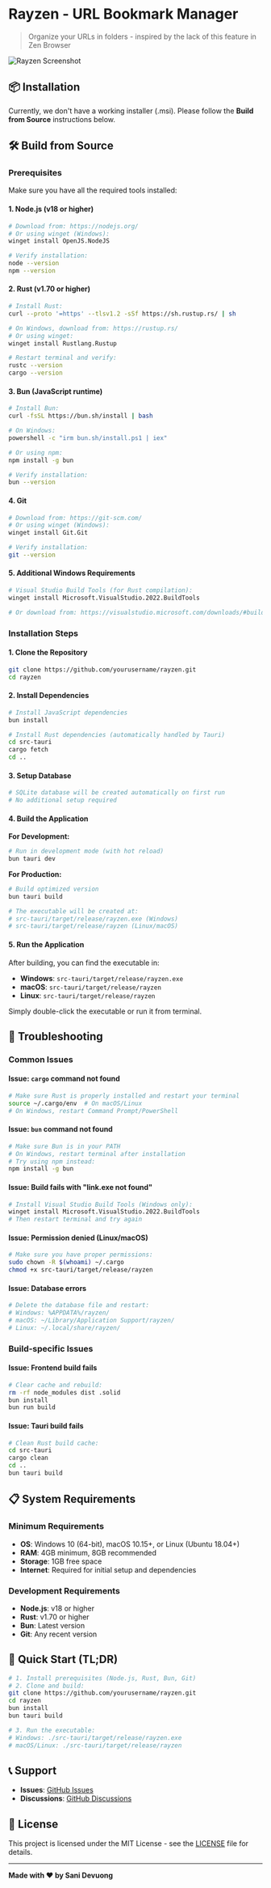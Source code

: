 # Rayzen - URL Bookmark Manager

> Organize your URLs in folders - inspired by the lack of this feature in Zen Browser

![Rayzen Screenshot](./screenshot.png)

## 📦 Installation

Currently, we don't have a working installer (.msi). Please follow the **Build from Source** instructions below.

## 🛠 Build from Source

### Prerequisites

Make sure you have all the required tools installed:

#### 1. **Node.js** (v18 or higher)
```bash
# Download from: https://nodejs.org/
# Or using winget (Windows):
winget install OpenJS.NodeJS

# Verify installation:
node --version
npm --version
```

#### 2. **Rust** (v1.70 or higher)
```bash
# Install Rust:
curl --proto '=https' --tlsv1.2 -sSf https://sh.rustup.rs/ | sh

# On Windows, download from: https://rustup.rs/
# Or using winget:
winget install Rustlang.Rustup

# Restart terminal and verify:
rustc --version
cargo --version
```

#### 3. **Bun** (JavaScript runtime)
```bash
# Install Bun:
curl -fsSL https://bun.sh/install | bash

# On Windows:
powershell -c "irm bun.sh/install.ps1 | iex"

# Or using npm:
npm install -g bun

# Verify installation:
bun --version
```

#### 4. **Git**
```bash
# Download from: https://git-scm.com/
# Or using winget (Windows):
winget install Git.Git

# Verify installation:
git --version
```

#### 5. **Additional Windows Requirements**
```bash
# Visual Studio Build Tools (for Rust compilation):
winget install Microsoft.VisualStudio.2022.BuildTools

# Or download from: https://visualstudio.microsoft.com/downloads/#build-tools-for-visual-studio-2022
```

### Installation Steps

#### 1. **Clone the Repository**
```bash
git clone https://github.com/yourusername/rayzen.git
cd rayzen
```

#### 2. **Install Dependencies**
```bash
# Install JavaScript dependencies
bun install

# Install Rust dependencies (automatically handled by Tauri)
cd src-tauri
cargo fetch
cd ..
```

#### 3. **Setup Database**
```bash
# SQLite database will be created automatically on first run
# No additional setup required
```

#### 4. **Build the Application**

**For Development:**
```bash
# Run in development mode (with hot reload)
bun tauri dev
```

**For Production:**
```bash
# Build optimized version
bun tauri build

# The executable will be created at:
# src-tauri/target/release/rayzen.exe (Windows)
# src-tauri/target/release/rayzen (Linux/macOS)
```

#### 5. **Run the Application**

After building, you can find the executable in:
- **Windows**: `src-tauri/target/release/rayzen.exe`
- **macOS**: `src-tauri/target/release/rayzen`
- **Linux**: `src-tauri/target/release/rayzen`

Simply double-click the executable or run it from terminal.

## 🔧 Troubleshooting

### Common Issues

#### **Issue: `cargo` command not found**
```bash
# Make sure Rust is properly installed and restart your terminal
source ~/.cargo/env  # On macOS/Linux
# On Windows, restart Command Prompt/PowerShell
```

#### **Issue: `bun` command not found**
```bash
# Make sure Bun is in your PATH
# On Windows, restart terminal after installation
# Try using npm instead:
npm install -g bun
```

#### **Issue: Build fails with "link.exe not found"**
```bash
# Install Visual Studio Build Tools (Windows only):
winget install Microsoft.VisualStudio.2022.BuildTools
# Then restart terminal and try again
```

#### **Issue: Permission denied (Linux/macOS)**
```bash
# Make sure you have proper permissions:
sudo chown -R $(whoami) ~/.cargo
chmod +x src-tauri/target/release/rayzen
```

#### **Issue: Database errors**
```bash
# Delete the database file and restart:
# Windows: %APPDATA%/rayzen/
# macOS: ~/Library/Application Support/rayzen/
# Linux: ~/.local/share/rayzen/
```

### Build-specific Issues

#### **Issue: Frontend build fails**
```bash
# Clear cache and rebuild:
rm -rf node_modules dist .solid
bun install
bun run build
```

#### **Issue: Tauri build fails**
```bash
# Clean Rust build cache:
cd src-tauri
cargo clean
cd ..
bun tauri build
```

## 📋 System Requirements

### Minimum Requirements
- **OS**: Windows 10 (64-bit), macOS 10.15+, or Linux (Ubuntu 18.04+)
- **RAM**: 4GB minimum, 8GB recommended
- **Storage**: 1GB free space
- **Internet**: Required for initial setup and dependencies

### Development Requirements
- **Node.js**: v18 or higher
- **Rust**: v1.70 or higher  
- **Bun**: Latest version
- **Git**: Any recent version

## 🚀 Quick Start (TL;DR)

```bash
# 1. Install prerequisites (Node.js, Rust, Bun, Git)
# 2. Clone and build:
git clone https://github.com/yourusername/rayzen.git
cd rayzen
bun install
bun tauri build

# 3. Run the executable:
# Windows: ./src-tauri/target/release/rayzen.exe
# macOS/Linux: ./src-tauri/target/release/rayzen
```

## 📞 Support

- **Issues**: [GitHub Issues](https://github.com/yourusername/rayzen/issues)
- **Discussions**: [GitHub Discussions](https://github.com/yourusername/rayzen/discussions)

## 📄 License

This project is licensed under the MIT License - see the [LICENSE](LICENSE) file for details.

---

**Made with ❤️ by Sani Devuong**
